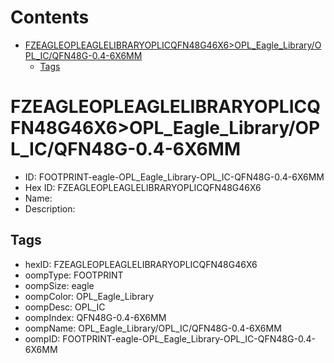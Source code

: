 



Contents
========

* [FZEAGLEOPLEAGLELIBRARYOPLICQFN48G46X6>OPL_Eagle_Library/OPL_IC/QFN48G-0.4-6X6MM](#fzeagleopleaglelibraryoplicqfn48g46x6opl_eagle_libraryopl_icqfn48g-04-6x6mm)
	* [Tags](#tags)

# FZEAGLEOPLEAGLELIBRARYOPLICQFN48G46X6>OPL_Eagle_Library/OPL_IC/QFN48G-0.4-6X6MM

- ID: FOOTPRINT-eagle-OPL_Eagle_Library-OPL_IC-QFN48G-0.4-6X6MM
- Hex ID: FZEAGLEOPLEAGLELIBRARYOPLICQFN48G46X6
- Name: 
- Description: 

## Tags

- hexID: FZEAGLEOPLEAGLELIBRARYOPLICQFN48G46X6
- oompType: FOOTPRINT
- oompSize: eagle
- oompColor: OPL_Eagle_Library
- oompDesc: OPL_IC
- oompIndex: QFN48G-0.4-6X6MM
- oompName: OPL_Eagle_Library/OPL_IC/QFN48G-0.4-6X6MM
- oompID: FOOTPRINT-eagle-OPL_Eagle_Library-OPL_IC-QFN48G-0.4-6X6MM
